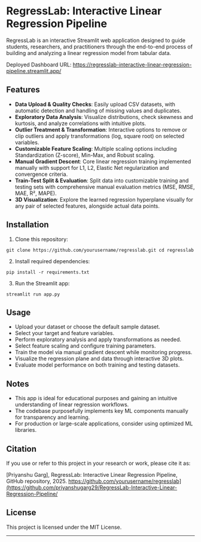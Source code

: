 # RegressLab: Interactive Linear Regression Pipeline

RegressLab is an interactive Streamlit web application designed to guide students, researchers, and practitioners through the end-to-end process of building and analyzing a linear regression model from tabular data.

Deployed Dashboard URL: https://regresslab-interactive-linear-regression-pipeline.streamlit.app/

## Features

- **Data Upload & Quality Checks**: Easily upload CSV datasets, with automatic detection and handling of missing values and duplicates.
- **Exploratory Data Analysis**: Visualize distributions, check skewness and kurtosis, and analyze correlations with intuitive plots.
- **Outlier Treatment & Transformation**: Interactive options to remove or clip outliers and apply transformations (log, square root) on selected variables.
- **Customizable Feature Scaling**: Multiple scaling options including Standardization (Z-score), Min-Max, and Robust scaling.
- **Manual Gradient Descent**: Core linear regression training implemented manually with support for L1, L2, Elastic Net regularization and convergence criteria.
- **Train-Test Split & Evaluation**: Split data into customizable training and testing sets with comprehensive manual evaluation metrics (MSE, RMSE, MAE, R², MAPE).
- **3D Visualization**: Explore the learned regression hyperplane visually for any pair of selected features, alongside actual data points.

## Installation

1. Clone this repository:

`git clone https://github.com/yourusername/regresslab.git
cd regresslab`

2. Install required dependencies:

`pip install -r requirements.txt`

3. Run the Streamlit app:

`streamlit run app.py`


## Usage

- Upload your dataset or choose the default sample dataset.
- Select your target and feature variables.
- Perform exploratory analysis and apply transformations as needed.
- Select feature scaling and configure training parameters.
- Train the model via manual gradient descent while monitoring progress.
- Visualize the regression plane and data through interactive 3D plots.
- Evaluate model performance on both training and testing datasets.

## Notes

- This app is ideal for educational purposes and gaining an intuitive understanding of linear regression workflows.
- The codebase purposefully implements key ML components manually for transparency and learning.
- For production or large-scale applications, consider using optimized ML libraries.

## Citation

If you use or refer to this project in your research or work, please cite it as:

[Priyanshu Garg], RegressLab: Interactive Linear Regression Pipeline, GitHub repository, 2025.
https://github.com/yourusername/regresslab](https://github.com/priyanshugarg29/RegressLab-Interactive-Linear-Regression-Pipeline/

## License

This project is licensed under the MIT License.

---


